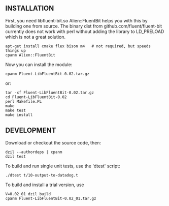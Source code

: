 INSTALLATION
------------

First, you need libfluent-bit.so   Alien::FluentBit helps you with this by building
one from source.  The binary dist from github.com/fluent/fluent-bit currently does
not work with perl without adding the library to LD_PRELOAD which is not a great
solution.

    apt-get install cmake flex bison m4   # not required, but speeds things up
    cpanm Alien::FluentBit

Now you can install the module:

    cpanm Fluent-LibFluentBit-0.02.tar.gz

or:

    tar -xf Fluent-LibFluentBit-0.02.tar.gz
    cd Fluent-LibFluentBit-0.02
    perl Makefile.PL
    make
    make test
    make install

DEVELOPMENT
-----------

Download or checkout the source code, then:

    dzil --authordeps | cpanm
    dzil test

To build and run single unit tests, use the 'dtest' script:

    ./dtest t/10-output-to-datadog.t

To build and install a trial version, use

    V=0.02_01 dzil build
    cpanm Fluent-LibFluentBit-0.02_01.tar.gz
